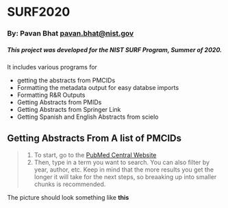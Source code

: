 # SURF2020
### By: Pavan Bhat <pavan.bhat@nist.gov>

##### This project was developed for the NIST SURF Program, Summer of 2020.
It includes various programs for 
- getting the abstracts from PMCIDs 
- Formatting the metadata output for easy databse imports
- Formatting R&R Outputs
- Getting Abstracts from PMIDs
- Getting Abstracts from Springer Link
- Getting Spanish and English Abstracts from scielo

## Getting Abstracts From A list of PMCIDs

> 1. To start, go to the [PubMed Central Website](https://www.ncbi.nlm.nih.gov/pmc/)
> 2. Then, type in a term you want to search. You can also filter by year, author, etc. Keep in mind that the more results you get the longer it will take for the next steps, so breaaking up into smaller chunks is recommended.

The picture should look something like **this**
